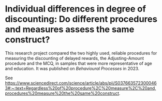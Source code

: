 # Individual differences in degree of discounting: Do different procedures and measures assess the same construct?

This research project compared the two highly used, reliable procedures for measuring the discounting of delayed rewards, the Adjusting-Amount procedure and the MCQ, in samples that were more representative of age and education. It was published on *Behavioural Processes* in 2023.  

See https://www.sciencedirect.com/science/article/abs/pii/S0376635723000463#:~:text=Regardless%20of%20procedure%2C%20measure%2C%20and,procedures%20measure%20the%20same%20construct.  
